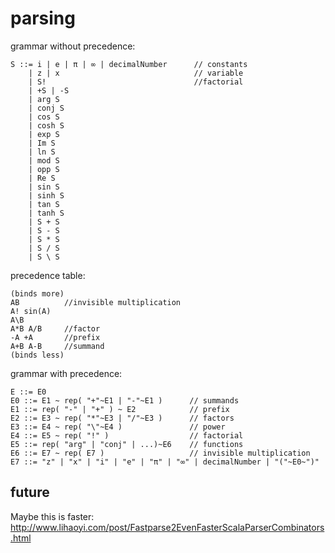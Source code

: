 # parsing

grammar without precedence:

    S ::= i | e | π | ∞ | decimalNumber      // constants
        | z | x                              // variable
        | S!                                 //factorial
        | +S | -S
        | arg S
        | conj S
        | cos S
        | cosh S
        | exp S
        | Im S
        | ln S
        | mod S
        | opp S
        | Re S
        | sin S
        | sinh S
        | tan S
        | tanh S
        | S + S     
        | S - S     
        | S * S     
        | S / S     
        | S \ S     
        
precedence table:

    (binds more)
    AB          //invisible multiplication
    A! sin(A)
    A\B
    A*B A/B     //factor
    -A +A       //prefix
    A+B A-B     //summand
    (binds less)


grammar with precedence:

    E ::= E0
    E0 ::= E1 ~ rep( "+"~E1 | "-"~E1 )      // summands
    E1 ::= rep( "-" | "+" ) ~ E2            // prefix
    E2 ::= E3 ~ rep( "*"~E3 | "/"~E3 )      // factors
    E3 ::= E4 ~ rep( "\"~E4 )               // power
    E4 ::= E5 ~ rep( "!" )                  // factorial
    E5 ::= rep( "arg" | "conj" | ...)~E6    // functions
    E6 ::= E7 ~ rep( E7 )                   // invisible multiplication
    E7 ::= "z" | "x" | "i" | "e" | "π" | "∞" | decimalNumber | "("~E0~")"
        
## future

Maybe this is faster: 
http://www.lihaoyi.com/post/Fastparse2EvenFasterScalaParserCombinators.html